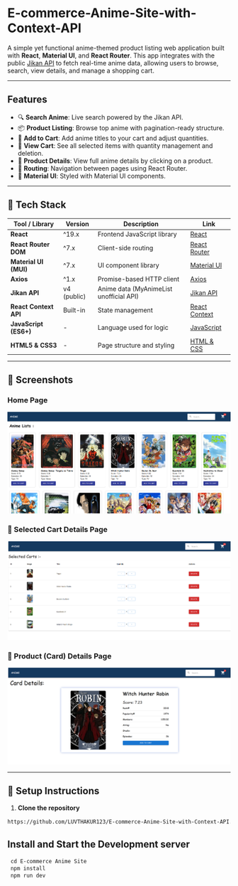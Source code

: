 # E-commerce-Anime-Site-with-Context-API


A simple yet functional anime-themed product listing web application built with **React**, **Material UI**, and **React Router**. This app integrates with the public [Jikan API](https://jikan.moe/) to fetch real-time anime data, allowing users to browse, search, view details, and manage a shopping cart.

---

##  Features

- 🔍 **Search Anime**: Live search powered by the Jikan API.
- 📦 **Product Listing**: Browse top anime with pagination-ready structure.
- 🛒 **Add to Cart**: Add anime titles to your cart and adjust quantities.
- 🧾 **View Cart**: See all selected items with quantity management and deletion.
- 📄 **Product Details**: View full anime details by clicking on a product.
- 🧭 **Routing**: Navigation between pages using React Router.
- 🎨 **Material UI**: Styled with Material UI components.

---

## 🔧 Tech Stack

| Tool / Library      | Version           | Description                              | Link |
|---------------------|-------------------|------------------------------------------|------|
| **React**           | ^19.x             | Frontend JavaScript library              | [React](https://reactjs.org/) |
| **React Router DOM**| ^7.x              | Client-side routing                      | [React Router](https://reactrouter.com/en/main) |
| **Material UI (MUI)**| ^7.x              | UI component library                     | [Material UI](https://mui.com/) |
| **Axios**           | ^1.x              | Promise-based HTTP client                | [Axios](https://axios-http.com/) |
| **Jikan API**       | v4 (public)       | Anime data (MyAnimeList unofficial API)  | [Jikan API](https://jikan.moe/) |
| **React Context API** | Built-in         | State management                         | [React Context](https://reactjs.org/docs/context.html) |
| **JavaScript (ES6+)** | -               | Language used for logic                  | [JavaScript](https://developer.mozilla.org/en-US/docs/Web/JavaScript) |
| **HTML5 & CSS3**     | -                | Page structure and styling               | [HTML & CSS](https://developer.mozilla.org/en-US/docs/Web/HTML) |


---

## 📸 Screenshots

###  Home Page  
![Home Page](./src/assets/images/Home.png) 

### 🛒 Selected Cart Details Page  
![Selected Cart Details](./src/assets/images/SelectedCartlists.png)  

### 📄 Product (Card) Details Page  
![Cart Details](./src/assets/images/CartDetails.png)  




---

## 🔧 Setup Instructions

1. **Clone the repository**
```bash
https://github.com/LUVTHAKUR123/E-commerce-Anime-Site-with-Context-API.git

```
## Install and Start the Development server

     cd E-commerce Anime Site
     npm install
     npm run dev



